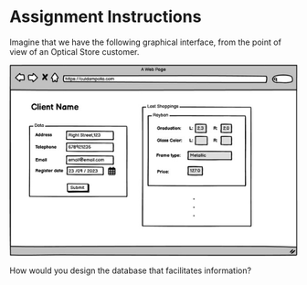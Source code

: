 # Assignment Instructions
Imagine that we have the following graphical interface, from the point of view of an Optical Store customer.

![img.png](img.png)

How would you design the database that facilitates information?